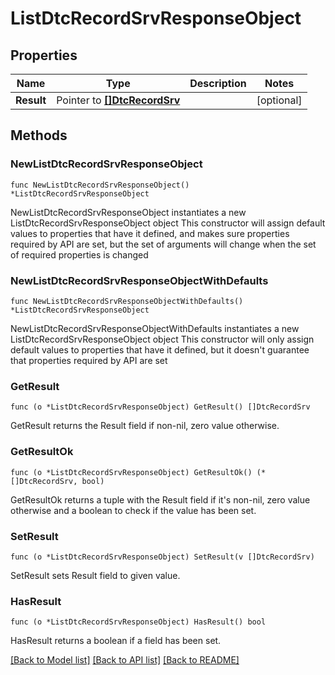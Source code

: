 # ListDtcRecordSrvResponseObject

## Properties

Name | Type | Description | Notes
------------ | ------------- | ------------- | -------------
**Result** | Pointer to [**[]DtcRecordSrv**](DtcRecordSrv.md) |  | [optional] 

## Methods

### NewListDtcRecordSrvResponseObject

`func NewListDtcRecordSrvResponseObject() *ListDtcRecordSrvResponseObject`

NewListDtcRecordSrvResponseObject instantiates a new ListDtcRecordSrvResponseObject object
This constructor will assign default values to properties that have it defined,
and makes sure properties required by API are set, but the set of arguments
will change when the set of required properties is changed

### NewListDtcRecordSrvResponseObjectWithDefaults

`func NewListDtcRecordSrvResponseObjectWithDefaults() *ListDtcRecordSrvResponseObject`

NewListDtcRecordSrvResponseObjectWithDefaults instantiates a new ListDtcRecordSrvResponseObject object
This constructor will only assign default values to properties that have it defined,
but it doesn't guarantee that properties required by API are set

### GetResult

`func (o *ListDtcRecordSrvResponseObject) GetResult() []DtcRecordSrv`

GetResult returns the Result field if non-nil, zero value otherwise.

### GetResultOk

`func (o *ListDtcRecordSrvResponseObject) GetResultOk() (*[]DtcRecordSrv, bool)`

GetResultOk returns a tuple with the Result field if it's non-nil, zero value otherwise
and a boolean to check if the value has been set.

### SetResult

`func (o *ListDtcRecordSrvResponseObject) SetResult(v []DtcRecordSrv)`

SetResult sets Result field to given value.

### HasResult

`func (o *ListDtcRecordSrvResponseObject) HasResult() bool`

HasResult returns a boolean if a field has been set.


[[Back to Model list]](../README.md#documentation-for-models) [[Back to API list]](../README.md#documentation-for-api-endpoints) [[Back to README]](../README.md)


